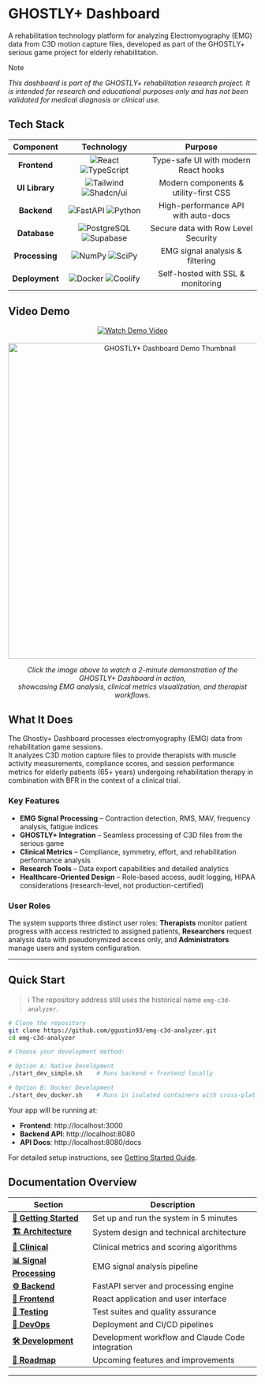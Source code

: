 # GHOSTLY+ Dashboard

A rehabilitation technology platform for analyzing Electromyography (EMG) data from C3D motion capture files, developed as part of the GHOSTLY+ serious game project for elderly rehabilitation.

> [!NOTE]
> *This dashboard is part of the GHOSTLY+ rehabilitation research project. It is intended for research and educational purposes only and has not been validated for medical diagnosis or clinical use.*

## Tech Stack

<div align="center">

| Component | Technology | Purpose |
|:---------:|:----------:|:-------:|
| **Frontend** | ![React](https://img.shields.io/badge/React%2019-61DAFB?style=flat-square&logo=react&logoColor=black) ![TypeScript](https://img.shields.io/badge/TypeScript-3178C6?style=flat-square&logo=typescript&logoColor=white) | Type-safe UI with modern React hooks |
| **UI Library** | ![Tailwind](https://img.shields.io/badge/Tailwind-06B6D4?style=flat-square&logo=tailwindcss&logoColor=white) ![Shadcn/ui](https://img.shields.io/badge/shadcn/ui-000000?style=flat-square&logo=data:image/svg+xml;base64,PHN2ZyB3aWR0aD0iMTYiIGhlaWdodD0iMTYiIHZpZXdCb3g9IjAgMCAxNiAxNiIgZmlsbD0ibm9uZSIgeG1sbnM9Imh0dHA6Ly93d3cudzMub3JnLzIwMDAvc3ZnIj4KPHBhdGggZD0iTTggMEwwIDhsOCA4IDgtOC04LTh6IiBmaWxsPSJ3aGl0ZSIvPgo8L3N2Zz4=) | Modern components & utility-first CSS |
| **Backend** | ![FastAPI](https://img.shields.io/badge/FastAPI-009688?style=flat-square&logo=fastapi&logoColor=white) ![Python](https://img.shields.io/badge/Python%203.10-3776AB?style=flat-square&logo=python&logoColor=white) | High-performance API with auto-docs |
| **Database** | ![PostgreSQL](https://img.shields.io/badge/PostgreSQL-4169E1?style=flat-square&logo=postgresql&logoColor=white) ![Supabase](https://img.shields.io/badge/Supabase-3ECF8E?style=flat-square&logo=supabase&logoColor=white) | Secure data with Row Level Security |
| **Processing** | ![NumPy](https://img.shields.io/badge/NumPy-013243?style=flat-square&logo=numpy&logoColor=white) ![SciPy](https://img.shields.io/badge/SciPy-8CAAE6?style=flat-square&logo=scipy&logoColor=white) | EMG signal analysis & filtering |
| **Deployment** | ![Docker](https://img.shields.io/badge/Docker-2496ED?style=flat-square&logo=docker&logoColor=white) ![Coolify](https://img.shields.io/badge/Coolify-000000?style=flat-square&logo=data:image/svg+xml;base64,PHN2ZyB3aWR0aD0iMTYiIGhlaWdodD0iMTYiIHZpZXdCb3g9IjAgMCAxNiAxNiIgZmlsbD0ibm9uZSIgeG1sbnM9Imh0dHA6Ly93d3cudzMub3JnLzIwMDAvc3ZnIj4KPHBhdGggZD0iTTggMEMzLjU4IDAgMCAzLjU4IDAgOHMzLjU4IDggOCA4IDgtMy41OCA4LTgtMy41OC04LTgtOHptMCAxNGMtMy4zMSAwLTYtMi42OS02LTZzMi42OS02IDYtNiA2IDIuNjkgNiA2LTIuNjkgNi02IDZ6IiBmaWxsPSJ3aGl0ZSIvPgo8L3N2Zz4=) | Self-hosted with SSL & monitoring |

</div>

## Video Demo

<div align="center">
  <a href="https://vimeo.com/1119476263">
    <img src="https://img.shields.io/badge/▶_Watch_Demo-2_min_video-1ab7ea?style=for-the-badge&logo=vimeo&logoColor=white" alt="Watch Demo Video" />
  </a>
  
  <br />
  <br />
  
  <a href="https://vimeo.com/1119476263">
    <img src="https://i.vimeocdn.com/video/2059960720-0f526f2c3b995c1ace16435fd766ccc4d231a57498e7d8a5f98ffea6e57f4ce0-d_640?region=us" width="640" alt="GHOSTLY+ Dashboard Demo Thumbnail" />
  </a>
  
  <p><em>Click the image above to watch a 2-minute demonstration of the GHOSTLY+ Dashboard in action,<br/>showcasing EMG analysis, clinical metrics visualization, and therapist workflows.</em></p>
</div>

## What It Does

The Ghostly+ Dashboard processes electromyography (EMG) data from rehabilitation game sessions.  
It analyzes C3D motion capture files to provide therapists with muscle activity measurements, compliance scores, and session performance metrics for elderly patients (65+ years) undergoing rehabilitation therapy in combination with BFR in the context of a clinical trial.

### Key Features
- **EMG Signal Processing** – Contraction detection, RMS, MAV, frequency analysis, fatigue indices  
- **GHOSTLY+ Integration** – Seamless processing of C3D files from the serious game  
- **Clinical Metrics** – Compliance, symmetry, effort, and rehabilitation performance analysis  
- **Research Tools** – Data export capabilities and detailed analytics  
- **Healthcare-Oriented Design** – Role-based access, audit logging, HIPAA considerations (research-level, not production-certified)  

### User Roles

The system supports three distinct user roles: **Therapists** monitor patient progress with access restricted to assigned patients, **Researchers** request analysis data with pseudonymized access only, and **Administrators** manage users and system configuration.

---

## Quick Start

> ℹ️ The repository address still uses the historical name `emg-c3d-analyzer`.

```bash
# Clone the repository
git clone https://github.com/ggustin93/emg-c3d-analyzer.git
cd emg-c3d-analyzer

# Choose your development method:

# Option A: Native Development
./start_dev_simple.sh    # Runs backend + frontend locally

# Option B: Docker Development
./start_dev_docker.sh    # Runs in isolated containers with cross-platform support
```

Your app will be running at:
- **Frontend**: http://localhost:3000
- **Backend API**: http://localhost:8080
- **API Docs**: http://localhost:8080/docs

For detailed setup instructions, see [Getting Started Guide](docusaurus/docs/getting-started.md).

## Documentation Overview

| Section | Description |
|---------|-------------|
| **[🚀 Getting Started](docusaurus/docs/getting-started.md)** | Set up and run the system in 5 minutes |
| **[🏗️ Architecture](docusaurus/docs/architecture.md)** | System design and technical architecture |
| **[🏥 Clinical](docusaurus/docs/clinical/metrics-definitions.md)** | Clinical metrics and scoring algorithms |
| **[📊 Signal Processing](docusaurus/docs/signal-processing/overview.md)** | EMG signal analysis pipeline |
| **[⚙️ Backend](docusaurus/docs/backend.md)** | FastAPI server and processing engine |
| **[🎨 Frontend](docusaurus/docs/frontend/overview.md)** | React application and user interface |
| **[🧪 Testing](docusaurus/docs/testing.md)** | Test suites and quality assurance |
| **[🚀 DevOps](docusaurus/docs/devops/devops.md)** | Deployment and CI/CD pipelines |
| **[🛠️ Development](docusaurus/docs/development.md)** | Development workflow and Claude Code integration |
| **[📍 Roadmap](docusaurus/docs/roadmap/ghostly-dashboards-handover.md)** | Upcoming features and improvements |


---
